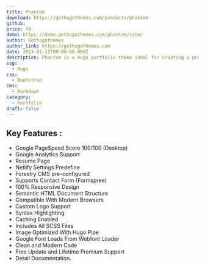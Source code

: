 ```yaml
---
title: Phantom
download: https://gethugothemes.com/products/phantom
github: 
price: 79
demo: https://demo.gethugothemes.com/phantom/site/
author: Gethugothemes
author_link: https://gethugothemes.com
date: 2023-01-11T00:00:00.000Z
description: Phantom is a Hugo portfolio theme ideal for creating a professional portfolio site.
ssg:
  - Hugo
css:
  - Bootstrap
cms:
  - Markdown
category:
  - Portfolio
draft: false
---
```


## Key Features :

- Google PageSpeed Score 100/100 (Desktop)
- Google Analytics Support
- Resume Page
- Netlify Settings Predefine
- Forestry CMS pre-configured
- Supports Contact Form (Formspree)
- 100% Responsive Design
- Semantic HTML Document Structure
- Compatible With Modern Browsers
- Custom Logo Support
- Syntax Highlighting
- Caching Enabled
- Includes All SCSS Files
- Image Optimized With Hugo Pipe
- Google Font Loads From Webfont Loader
- Clean and Modern Code
- Free Update and Lifetime Premium Support
- Detail Documentation.